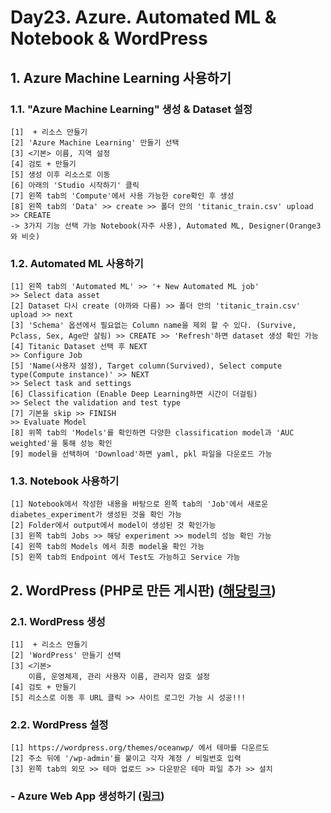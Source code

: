 # Day23. Azure. Automated ML & Notebook & WordPress
## 1. Azure Machine Learning 사용하기
### 1.1. "Azure Machine Learning" 생성 & Dataset 설정
    [1]  + 리소스 만들기
    [2] 'Azure Machine Learning' 만들기 선택
    [3] <기본> 이름, 지역 설정
    [4] 검토 + 만들기
    [5] 생성 이후 리소스로 이동
    [6] 아래의 'Studio 시작하기' 클릭
    [7] 왼쪽 tab의 'Compute'에서 사용 가능한 core확인 후 생성
    [8] 왼쪽 tab의 'Data' >> create >> 폴더 안의 'titanic_train.csv' upload >> CREATE
    -> 3가지 기능 선택 가능 Notebook(자주 사용), Automated ML, Designer(Orange3와 비슷)
### 1.2. Automated ML 사용하기
    [1] 왼쪽 tab의 'Automated ML' >> '+ New Automated ML job'
    >> Select data asset
    [2] Dataset 다시 create (아까와 다름) >> 폴더 안의 'titanic_train.csv' upload >> next
    [3] 'Schema' 옵션에서 필요없는 Column name을 제외 할 수 있다. (Survive, Pclass, Sex, Age만 살림) >> CREATE >> 'Refresh'하면 dataset 생성 확인 가능
    [4] Titanic Dataset 선택 후 NEXT
    >> Configure Job
    [5] 'Name(사용자 설정), Target column(Survived), Select compute type(Compute instance)' >> NEXT
    >> Select task and settings
    [6] Classification (Enable Deep Learning하면 시간이 더걸림)
    >> Select the validation and test type
    [7] 기본을 skip >> FINISH
    >> Evaluate Model
    [8] 위쪽 tab의 'Models'를 확인하면 다양한 classification model과 'AUC weighted'을 통해 성능 확인
    [9] model을 선택하여 'Download'하면 yaml, pkl 파일을 다운로드 가능
### 1.3. Notebook 사용하기    
    [1] Notebook에서 작성한 내용을 바탕으로 왼쪽 tab의 'Job'에서 새로운 diabetes_experiment가 생성된 것을 확인 가능
    [2] Folder에서 output에서 model이 생성된 것 확인가능
    [3] 왼쪽 tab의 Jobs >> 해당 experiment >> model의 성능 확인 가능
    [4] 왼쪽 tab의 Models 에서 최종 model을 확인 가능
    [5] 왼쪽 tab의 Endpoint 에서 Test도 가능하고 Service 가능

## 2. WordPress (PHP로 만든 게시판) ([해당링크](https://learn.microsoft.com/ko-kr/azure/app-service/quickstart-wordpress))
### 2.1. WordPress 생성
    [1]  + 리소스 만들기
    [2] 'WordPress' 만들기 선택
    [3] <기본> 
        이름, 운영체제, 관리 사용자 이름, 관리자 암호 설정 
    [4] 검토 + 만들기
    [5] 리소스로 이동 후 URL 클릭 >> 사이트 로그인 가능 시 성공!!!
### 2.2. WordPress 설정
    [1] https://wordpress.org/themes/oceanwp/ 에서 테마를 다운르도 
    [2] 주소 뒤에 '/wp-admin'를 붙이고 각자 계정 / 비밀번호 입력 
    [3] 왼쪽 tab의 외모 >> 테마 업로드 >> 다운받은 테마 파일 추가 >> 설치

### - Azure Web App 생성하기 ([링크](https://learn.microsoft.com/ko-kr/azure/app-service/quickstart-python?tabs=django%2Cwindows%2Cazure-portal%2Cvscode-deploy%2Cdeploy-instructions-azportal%2Cterminal-bash%2Cdeploy-instructions-zip-azcli))